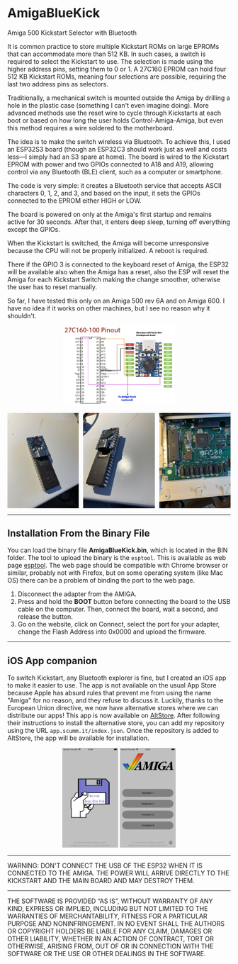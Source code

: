 # AmigaBlueKick

Amiga 500 Kickstart Selector with Bluetooth

It is common practice to store multiple Kickstart ROMs on large EPROMs that can accommodate more than 512 KB. In such cases, a switch is required to select the Kickstart to use. The selection is made using the higher address pins, setting them to 0 or 1. A 27C160 EPROM can hold four 512 KB Kickstart ROMs, meaning four selections are possible, requiring the last two address pins as selectors.

Traditionally, a mechanical switch is mounted outside the Amiga by drilling a hole in the plastic case (something I can't even imagine doing). More advanced methods use the reset wire to cycle through Kickstarts at each boot or based on how long the user holds Control-Amiga-Amiga, but even this method requires a wire soldered to the motherboard.

The idea is to make the switch wireless via Bluetooth. To achieve this, I used an ESP32S3 board (though an ESP32C3 should work just as well and costs less—I simply had an S3 spare at home). The board is wired to the Kickstart EPROM with power and two GPIOs connected to A18 and A19, allowing control via any Bluetooth (BLE) client, such as a computer or smartphone.

The code is very simple: it creates a Bluetooth service that accepts ASCII characters 0, 1, 2, and 3, and based on the input, it sets the GPIOs connected to the EPROM either HIGH or LOW.

The board is powered on only at the Amiga's first startup and remains active for 30 seconds. After that, it enters deep sleep, turning off everything except the GPIOs.

When the Kickstart is switched, the Amiga will become unresponsive because the CPU will not be properly initialized. A reboot is required.

There if the GPIO 3 is connected to the keyboard reset of Amiga, the ESP32 will be available also when the Amiga has a reset, also the ESP will reset the Amiga for each Kickstart Switch making the change smoother, otherwise the user has to reset manually.

So far, I have tested this only on an Amiga 500 rev 6A and on Amiga 600. I have no idea if it works on other machines, but I see no reason why it shouldn't.


<p align="center">
  <img src="https://github.com/emanuelelaface/AmigaBlueKick/blob/main/images/wiring.jpg" alt="Schematic" style="width: 50%;">
</p>
<div style="display: flex; justify-content: space-between;">
  <img src="https://github.com/emanuelelaface/AmigaBlueKick/blob/main/images/IMG_9770.JPG" alt="Image1" style="width: 32%;">
  <img src="https://github.com/emanuelelaface/AmigaBlueKick/blob/main/images/IMG_9771.JPG" alt="Image2" style="width: 32%;">
  <img src="https://github.com/emanuelelaface/AmigaBlueKick/blob/main/images/IMG_9772.JPG" alt="Image3" style="width: 32%;">
</div>

---

## Installation From the Binary File

You can load the binary file **AmigaBlueKick.bin**, which is located in the BIN folder.
The tool to upload the binary is the `esptool`. This is available as web page [esptool](https://espressif.github.io/esptool-js/). The web page should be compatible with Chrome browser or similar, probably not with Firefox, but on some operating system (like Mac OS) there can be a problem of binding the port to the web page.

1. Disconnect the adapter from the AMIGA.
2. Press and hold the **BOOT** button before connecting the board to the USB cable on the computer. Then, connect the board, wait a second, and release the button.
3. Go on the website, click on Connect, select the port for your adapter, change the Flash Address into 0x0000 and upload the firmware.

---

## iOS App companion

To switch Kickstart, any Bluetooth explorer is fine, but I created an iOS app to make it easier to use.
The app is not available on the usual App Store because Apple has absurd rules that prevent me from using the name "Amiga" for no reason, and they refuse to discuss it.
Luckily, thanks to the European Union directive, we now have alternative stores where we can distribute our apps!
This app is now available on [AltStore](https://altstore.io/). After following their instructions to install the alternative store, you can add my repository using the URL `app.scumm.it/index.json`. Once the repository is added to AltStore, the app will be available for installation.

<p align="center">
  <img src="https://github.com/emanuelelaface/AmigaBlueKick/blob/main/images/iOS1.png" alt="iOS Image1" style="width: 25%;">
  <img src="https://github.com/emanuelelaface/AmigaBlueKick/blob/main/images/iOS2.png" alt="iOS Image2" style="width: 25%;">
</p>

---

WARNING: DON'T CONNECT THE USB OF THE ESP32 WHEN IT IS CONNECTED TO THE AMIGA.
THE POWER WILL ARRIVE DIRECTLY TO THE KICKSTART AND THE MAIN BOARD AND MAY DESTROY THEM.

---

THE SOFTWARE IS PROVIDED “AS IS”, WITHOUT WARRANTY OF ANY KIND, EXPRESS OR IMPLIED,
INCLUDING BUT NOT LIMITED TO THE WARRANTIES OF MERCHANTABILITY, FITNESS FOR A PARTICULAR
PURPOSE AND NONINFRINGEMENT. IN NO EVENT SHALL THE AUTHORS OR COPYRIGHT HOLDERS BE LIABLE
FOR ANY CLAIM, DAMAGES OR OTHER LIABILITY, WHETHER IN AN ACTION OF CONTRACT, TORT OR OTHERWISE,
ARISING FROM, OUT OF OR IN CONNECTION WITH THE SOFTWARE OR THE USE OR OTHER DEALINGS IN THE SOFTWARE.
